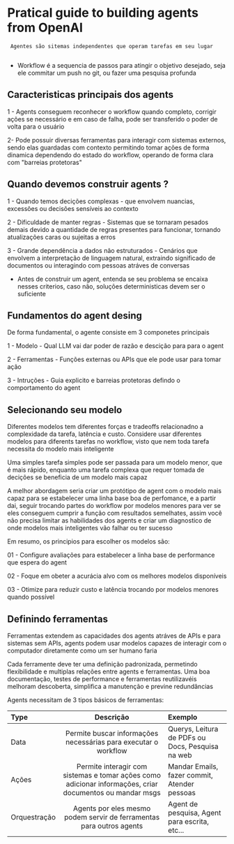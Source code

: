 # Pratical guide to building agents from OpenAI

```
 Agentes são sitemas independentes que operam tarefas em seu lugar 
 
```
* Workflow é a sequencia de passos para atingir o objetivo desejado, seja ele commitar um push no git, ou fazer uma pesquisa profunda

## Caracteristicas principais dos agents

1 - Agents conseguem reconhecer o workflow quando completo, corrigir ações se necessário e em caso de falha, pode ser transferido o poder de volta para o usuário

2-  Pode possuir diversas ferramentas para interagir com sistemas externos, sendo elas guardadas com contexto permitindo tomar ações de forma dinamica dependendo do estado do workflow, operando de forma clara com "barreias protetoras"

## Quando devemos construir agents ?

1 - Quando temos decições complexas - que envolvem nuancias, excessões ou decisões sensíveis ao contexto

2 - Dificuldade de manter regras - Sistemas que se tornaram pesados demais devido a quantidade de regras presentes para funcionar, tornando atualizações caras ou sujeitas a erros 

3 - Grande dependência a dados não estruturados - Cenários que envolvem a interpretação de linguagem natural, extraindo significado de documentos ou interagindo com pessoas atráves de conversas 

* Antes de construir um agent, entenda se seu problema se encaixa nesses criterios, caso não, soluções deterministicas devem ser o suficiente 

## Fundamentos do agent desing 

De forma fundamental, o agente consiste em 3 componetes principais 

1 - Modelo - Qual LLM vai dar poder de razão e descição para para o agent 

2 - Ferramentas - Funções externas ou APIs que ele pode usar para tomar ação 

3 - Intruções - Guia explicito e barreias protetoras defindo o comportamento do agent

## Selecionando seu modelo

Diferentes modelos tem diferentes forças e tradeoffs relacionadno a complexidade da tarefa, latência e custo. Considere usar diferentes modelos para diferents tarefas no workflow, visto que nem toda tarefa necessita do modelo mais inteligente

Uma simples tarefa simples pode ser passada para um modelo menor, que é  mais rápido, enquanto uma tarefa complexa que requer tomada de decições se beneficia de um modelo mais capaz

A melhor abordagem seria criar um protótipo de agent com o modelo mais capaz para se estabelecer uma linha base boa de perfomance, e a partir dai, seguir trocando partes do workflow por modelos menores para ver se eles conseguem cumprir a função com resultados semelhates, assim você não precisa limitar as habilidades dos agents e criar um diagnostico de onde modelos mais inteligentes vão falhar ou ter sucesso 

Em resumo, os principios para escolher os modelos são:

01 - Configure avaliações para estabelecer a linha base de performance que espera do agent

02 - Foque em obeter a acurácia alvo com os melhores modelos disponíveis 

03 - Otimize para reduzir custo e latência trocando por modelos menores quando possível 

## Definindo ferramentas 

Ferramentas extendem as capacidades dos agents atráves de APIs e para sistemas sem APIs, agents podem usar modelos capazes de interagir com o computador diretamente como um ser humano faria 

Cada ferramente deve ter uma definição padronizada, permetindo flexibilidade e multiplas relações entre agents e ferramentas. Uma boa documentação, testes de performance e ferramentas reutilizavéis melhoram descoberta, simplifica a manutenção e previne redundâncias 

Agents necessitam de 3 tipos básicos de ferramentas:

| Type | Descrição | Exemplo |
|:---- | :-------: | :------ |
| Data | Permite buscar informações necessárias para executar o workflow | Querys, Leitura de PDFs ou Docs, Pesquisa na web |
| Ações | Permite interagir com sistemas e tomar ações como adicionar informações, criar documentos ou mandar msgs | Mandar Emails, fazer commit, Atender pessoas |
| Orquestração | Agents por eles mesmo podem servir de ferramentas para outros agents | Agent de pesquisa, Agent para escrita, etc... |
 
  



